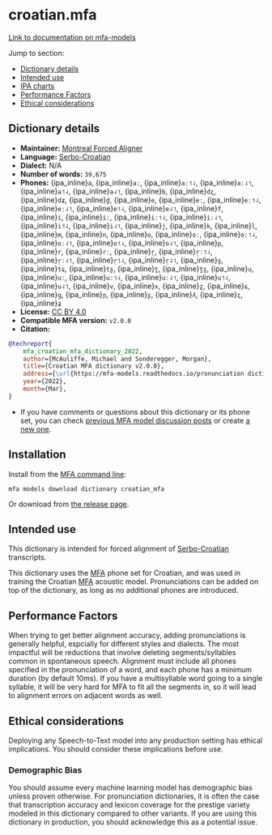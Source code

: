 
# croatian.mfa

[Link to documentation on mfa-models](https://mfa-models.readthedocs.io/en/main/dictionary/croatian_mfa.html)

Jump to section:

- [Dictionary details](#dictionary-details)
- [Intended use](#intended-use)
- [IPA charts](#ipa-charts)
- [Performance Factors](#performance-factors)
- [Ethical considerations](#ethical-considerations)

## Dictionary details

- **Maintainer:** [Montreal Forced Aligner](https://montreal-forced-aligner.readthedocs.io/)
- **Language:** [Serbo-Croatian](https://en.wikipedia.org/wiki/Serbo-Croatian)
- **Dialect:** N/A
- **Number of words:** `39,675`
- **Phones:** {ipa_inline}`a`, {ipa_inline}`aː`, {ipa_inline}`aː˦˨`, {ipa_inline}`aː˨˦`, {ipa_inline}`a˦˨`, {ipa_inline}`a˨˦`, {ipa_inline}`b`, {ipa_inline}`dʐ`, {ipa_inline}`dʑ`, {ipa_inline}`d̪`, {ipa_inline}`e`, {ipa_inline}`eː`, {ipa_inline}`eː˦˨`, {ipa_inline}`eː˨˦`, {ipa_inline}`e˦˨`, {ipa_inline}`e˨˦`, {ipa_inline}`f`, {ipa_inline}`i`, {ipa_inline}`iː`, {ipa_inline}`iː˦˨`, {ipa_inline}`iː˨˦`, {ipa_inline}`i˦˨`, {ipa_inline}`i˨˦`, {ipa_inline}`j`, {ipa_inline}`k`, {ipa_inline}`l`, {ipa_inline}`m`, {ipa_inline}`n`, {ipa_inline}`o`, {ipa_inline}`oː`, {ipa_inline}`oː˦˨`, {ipa_inline}`oː˨˦`, {ipa_inline}`o˦˨`, {ipa_inline}`o˨˦`, {ipa_inline}`p`, {ipa_inline}`r`, {ipa_inline}`rː`, {ipa_inline}`r̩`, {ipa_inline}`r̩ː˦˨`, {ipa_inline}`r̩ː˨˦`, {ipa_inline}`r̩˦˨`, {ipa_inline}`r̩˨˦`, {ipa_inline}`s̪`, {ipa_inline}`tɕ`, {ipa_inline}`tʂ`, {ipa_inline}`t̪`, {ipa_inline}`t̪s̪`, {ipa_inline}`u`, {ipa_inline}`uː`, {ipa_inline}`uː˦˨`, {ipa_inline}`uː˨˦`, {ipa_inline}`u˦˨`, {ipa_inline}`u˨˦`, {ipa_inline}`v`, {ipa_inline}`x`, {ipa_inline}`z̪`, {ipa_inline}`ɕ`, {ipa_inline}`ɡ`, {ipa_inline}`ɲ`, {ipa_inline}`ʂ`, {ipa_inline}`ʎ`, {ipa_inline}`ʐ`, {ipa_inline}`ʑ`
- **License:** [CC BY 4.0](https://github.com/MontrealCorpusTools/mfa-models/tree/main/dictionary/croatian/MFA/v2.0.0/LICENSE)
- **Compatible MFA version:** `v2.0.0`
- **Citation:**

```bibtex
@techreport{
	mfa_croatian_mfa_dictionary_2022,
	author={McAuliffe, Michael and Sonderegger, Morgan},
	title={Croatian MFA dictionary v2.0.0},
	address={\url{https://mfa-models.readthedocs.io/pronunciation dictionary/Croatian/Croatian MFA dictionary v2_0_0.html}},
	year={2022},
	month={Mar},
}
```

- If you have comments or questions about this dictionary or its phone set, you can check [previous MFA model discussion posts](https://github.com/MontrealCorpusTools/mfa-models/discussions?discussions_q=Croatian+MFA+dictionary+v2.0.0) or create [a new one](https://github.com/MontrealCorpusTools/mfa-models/discussions/new).

## Installation

Install from the [MFA command line](https://montreal-forced-aligner.readthedocs.io/en/latest/user_guide/models/index.html):

```
mfa models download dictionary croatian_mfa
```

Or download from [the release page](https://github.com/MontrealCorpusTools/mfa-models/releases/tag/dictionary-croatian_mfa-v2.0.0).

## Intended use

This dictionary is intended for forced alignment of [Serbo-Croatian](https://en.wikipedia.org/wiki/Serbo-Croatian) transcripts.

This dictionary uses the [MFA](https://mfa-models.readthedocs.io/en/refactor/mfa_phone_set.html#croatian) phone set for Croatian, and was used in training the Croatian [MFA](https://mfa-models.readthedocs.io/en/refactor/mfa_phone_set.html#croatian) acoustic model.
Pronunciations can be added on top of the dictionary, as long as no additional phones are introduced.

## Performance Factors

When trying to get better alignment accuracy, adding pronunciations is generally helpful, espcially for different styles and dialects.  The most impactful will be reductions that
involve deleting segments/syllables common in spontaneous speech.  Alignment must include all phones specified in the pronunciation of a word, and each phone has
a minimum duration (by default 10ms). If you have a multisyllable word going to a single syllable, it will be very hard for MFA to fit all the segments in,
so it will lead to alignment errors on adjacent words as well.

## Ethical considerations

Deploying any Speech-to-Text model into any production setting has ethical implications. You should consider these implications before use.

### Demographic Bias

You should assume every machine learning model has demographic bias unless proven otherwise.
For pronunciation dictionaries, it is often the case that transcription accuracy and lexicon coverage for the prestige variety modeled in this dictionary compared to other variants.
If you are using this dictionary in production, you should acknowledge this as a potential issue.
